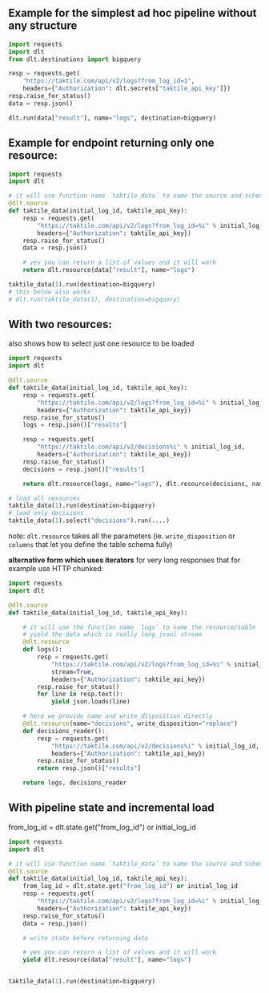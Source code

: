 
## Example for the simplest ad hoc pipeline without any structure

```python
import requests
import dlt
from dlt.destinations import bigquery

resp = requests.get(
    "https://taktile.com/api/v2/logs?from_log_id=1",
    headers={"Authorization": dlt.secrets["taktile_api_key"]})
resp.raise_for_status()
data = resp.json()

dlt.run(data["result"], name="logs", destination=bigquery)
```

## Example for endpoint returning only one resource:

```python
import requests
import dlt

# it will use function name `taktile_data` to name the source and schema
@dlt.source
def taktile_data(initial_log_id, taktile_api_key):
    resp = requests.get(
        "https://taktile.com/api/v2/logs?from_log_id=%i" % initial_log_id,
        headers={"Authorization": taktile_api_key})
    resp.raise_for_status()
    data = resp.json()

    # yes you can return a list of values and it will work
    return dlt.resource(data["result"], name="logs")

taktile_data(1).run(destination=bigquery)
# this below also works
# dlt.run(taktile_data(1), destination=bigquery)
```

## With two resources:
also shows how to select just one resource to be loaded

```python
import requests
import dlt

@dlt.source
def taktile_data(initial_log_id, taktile_api_key):
    resp = requests.get(
        "https://taktile.com/api/v2/logs?from_log_id=%i" % initial_log_id,
        headers={"Authorization": taktile_api_key})
    resp.raise_for_status()
    logs = resp.json()["results"]

    resp = requests.get(
        "https://taktile.com/api/v2/decisions%i" % initial_log_id,
        headers={"Authorization": taktile_api_key})
    resp.raise_for_status()
    decisions = resp.json()["results"]

    return dlt.resource(logs, name="logs"), dlt.resource(decisions, name="decisions", write_disposition="replace")

# load all resources
taktile_data(1).run(destination=bigquery)
# load only decisions
taktile_data(1).select("decisions").run(....)
```
note:
`dlt.resource` takes all the parameters (ie. `write_disposition` or `columns` that let you define the table schema fully)

**alternative form which uses iterators** for very long responses that for example use HTTP chunked:

```python
import requests
import dlt

@dlt.source
def taktile_data(initial_log_id, taktile_api_key):

    # it will use the function name `logs` to name the resource/table
    # yield the data which is really long jsonl stream
    @dlt.resource
    def logs():
        resp = requests.get(
            "https://taktile.com/api/v2/logs?from_log_id=%i" % initial_log_id,
            stream=True,
            headers={"Authorization": taktile_api_key})
        resp.raise_for_status()
        for line in resp.text():
            yield json.loads(line)

    # here we provide name and write_disposition directly
    @dlt.resource(name="decisions", write_disposition="replace")
    def decisions_reader():
        resp = requests.get(
            "https://taktile.com/api/v2/decisions%i" % initial_log_id,
            headers={"Authorization": taktile_api_key})
        resp.raise_for_status()
        return resp.json()["results"]

    return logs, decisions_reader
```

## With pipeline state and incremental load


from_log_id = dlt.state.get("from_log_id") or initial_log_id
```python
import requests
import dlt

# it will use function name `taktile_data` to name the source and schema
@dlt.source
def taktile_data(initial_log_id, taktile_api_key):
    from_log_id = dlt.state.get("from_log_id") or initial_log_id
    resp = requests.get(
        "https://taktile.com/api/v2/logs?from_log_id=%i" % initial_log_id,
        headers={"Authorization": taktile_api_key})
    resp.raise_for_status()
    data = resp.json()

    # write state before returning data

    # yes you can return a list of values and it will work
    yield dlt.resource(data["result"], name="logs")


taktile_data(1).run(destination=bigquery)

